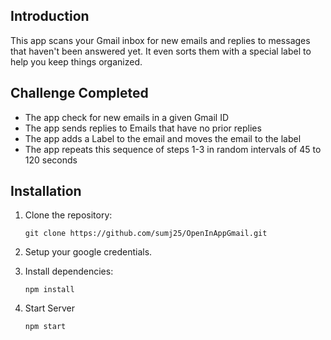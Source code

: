 
## Introduction

This app scans your Gmail inbox for new emails and replies to messages that haven't been answered yet. It even sorts them with a special label to help you keep things organized.

## Challenge Completed

- The app check for new emails in a given Gmail ID
- The app sends replies to Emails that have no prior replies
- The app adds a Label to the email and moves the email to the label
- The app repeats this sequence of steps 1-3 in random intervals of 45 to 120 seconds

## Installation

1. Clone the repository:

   ```shell
   git clone https://github.com/sumj25/OpenInAppGmail.git
   ```
2. Setup your google credentials.

3. Install dependencies:

   ```shell
   npm install
   ```
4. Start Server   
   ```shell
   npm start
   ```



